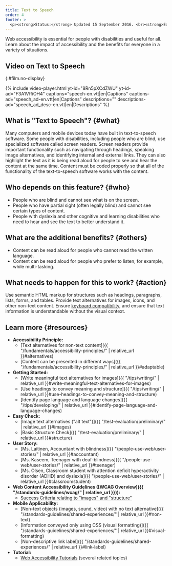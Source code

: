 ```yaml
---
title: Text to Speech
order: 4
footer: >
  <p><strong>Status:</strong> Updated 15 September 2016. <br><strong>Editor and project lead:</strong> <a href="https://www.w3.org/People/shadi">Shadi Abou-Zahra</a>. Developed by the <a href="https://www.w3.org/WAI/EO/">Education and Outreach Working Group (EOWG)</a> with support from the <a href="https://www.w3.org/WAI/DEV/">WAI-DEV project</a>, co-funded by the European Commission. <a href="acknowledgements">Acknowledgements</a>.</p>
---
```


Web accessibility is essential for people with disabilities and useful
for all. Learn about the impact of accessibility and the benefits for
everyone in a variety of situations.

## Video on Text to Speech
{:#film.no-display}

{% include video-player.html
    yt-id="8Rn5pXCdZWU"
    yt-id-ad="F3A1VffiOH4"
    captions="speech-en.vtt|en|Captions"
    captions-ad="speech_ad-en.vtt|en|Captions"
    descriptions=""
    descriptions-ad="speech_ad_desc-en.vtt|en|Descriptions"
%}

What is "Text to Speech"? {#what}
-------------------------

Many computers and mobile devices today have built in text-to-speech
software. Some people with disabilities, including people who are blind,
use specialized software called screen readers. Screen readers provide
important functionality such as navigating through headings, speaking
image alternatives, and identifying internal and external links. They
can also highlight the text as it is being read aloud for people to see
and hear the content at the same time. Content must be coded properly so
that all of the functionality of the text-to-speech software works with
the content.

Who depends on this feature? {#who}
----------------------------

-   People who are blind and cannot see what is on the screen.
-   People who have partial sight (often legally blind) and cannot see
    certain types of content.
-   People with dyslexia and other cognitive and learning disabilities
    who need to hear and see the text to better understand it.

What are the additional benefits? {#others}
---------------------------------

-   Content can be read aloud for people who cannot read the written
    language.
-   Content can be read aloud for people who prefer to listen, for
    example, while multi-tasking.

What needs to happen for this to work? {#action}
--------------------------------------

Use semantic HTML markup for structures such as headings, paragraphs,
lists, forms, and tables. Provide text alternatives for images, icons,
and other non-text content. Ensure [keyboard
compatibility](keyboard.html), and ensure that text information is
understandable without the visual context.

Learn more {#resources}
----------

-   **Accessibility Principle:**
    -   [Text alternatives for non-text
        content]({{ "/fundamentals/accessibility-principles/" | relative_url }}#alternatives)
    -   [Content can be presented in different
        ways]({{ "/fundamentals/accessibility-principles/" | relative_url }}#adaptable)
-   **Getting Started:**
    -   [Write meaningful text alternatives for
        images]({{ "/tips/writing/" | relative_url }}#write-meaningful-text-alternatives-for-images)
    -   [Use headings to convey meaning and
        structure]({{ "/tips/writing/" | relative_url }}#use-headings-to-convey-meaning-and-structure)
    -   [Identify page language and language
        changes]({{ "/tips/developing/" | relative_url }}#identify-page-language-and-language-changes)
-   **Easy Check:**
    -   [Image text alternatives ("alt
        text")]({{ "/test-evaluation/preliminary/" | relative_url }}#images)
    -   [Basic Structure
        Check]({{ "/test-evaluation/preliminary/" | relative_url }}#structure)
-   **User Story:**
    -   [Ms. Laitinen, Accountant with
        blindness]({{ "/people-use-web/user-stories/" | relative_url }}#accountant)
    -   [Ms. Kaseem, Teenager with
        deaf-blindness]({{ "/people-use-web/user-stories/" | relative_url }}#teenager)
    -   [Ms. Olsen, Classroom student with attention deficit
        hyperactivity disorder (ADHD) and
        dyslexia]({{ "/people-use-web/user-stories/" | relative_url }}#classroomstudent)
-   **Web Content Accessibility Guidelines ([WCAG
    Overview]({{ "/standards-guidelines/wcag/" | relative_url }})):**
    -   [Success Criteria relating to "images" and
        "structure"](https://www.w3.org/WAI/WCAG20/quickref/?tags=images%2Cstructure)
-   **Mobile Applicability:**
    -   [Non-text objects (images, sound, video) with no text
        alternative]({{ "/standards-guidelines/shared-experiences/" | relative_url }}#non-text)
    -   [Information conveyed only using CSS (visual
        formatting)]({{ "/standards-guidelines/shared-experiences/" | relative_url }}#visual-formatting)
    -   [Non-descriptive link
        label]({{ "/standards-guidelines/shared-experiences/" | relative_url }}#link-label)
-   **Tutorial:**
    -   [Web Accessibility Tutorials](https://www.w3.org/WAI/tutorials/)
        (several related topics)

